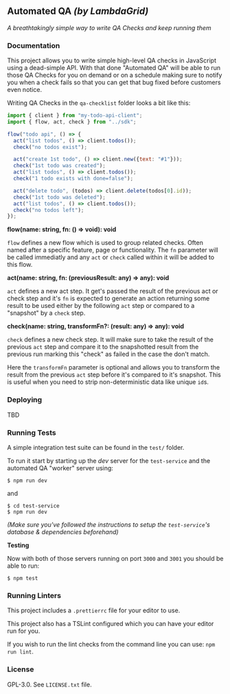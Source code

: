 ## Automated QA _(by LambdaGrid)_

_A breathtakingly simple way to write QA Checks and keep running them_


### Documentation

This project allows you to write simple high-level QA checks in JavaScript
using a dead-simple API. With that done "Automated QA" will be able to
run those QA Checks for you on demand or on a schedule making sure to notify
you when a check fails so that you can get that bug fixed before customers
even notice.

Writing QA Checks in the `qa-checklist` folder looks a bit like this:

```js
import { client } from "my-todo-api-client";
import { flow, act, check } from "../sdk";

flow("todo api", () => {
  act("list todos", () => client.todos());
  check("no todos exist");

  act("create 1st todo", () => client.new({text: "#1"}));
  check("1st todo was created");
  act("list todos", () => client.todos());
  check("1 todo exists with done=false");

  act("delete todo", (todos) => client.delete(todos[0].id));
  check("1st todo was deleted");
  act("list todos", () => client.todos());
  check("no todos left");
});
```

**flow(name: string, fn: () => void): void**

`flow` defines a new flow which is used to group related checks. Often
named after a specific feature, page or functionality. The `fn` parameter
will be called immediatly and any `act` or `check` called within it will
be added to this flow.

**act(name: string, fn: (previousResult: any) => any): void**

`act` defines a new act step. It get's passed the result of the previous
act or check step and it's `fn` is expected to generate an action returning
some result to be used either by the following `act` step or compared to
a "snapshot" by a `check` step.

**check(name: string, transformFn?: (result: any) => any): void**

`check` defines a new check step. It will make sure to take the result of the
previous `act` step and compare it to the snapshotted result from the
previous run marking this "check" as failed in the case the don't match.

Here the `transformFn` parameter is optional and allows you to transform the
result from the previous `act` step before it's compared to it's snapshot.
This is useful when you need to strip non-deterministic data like unique `id`s.


### Deploying

TBD


### Running Tests

A simple integration test suite can be found in the `test/` folder.

To run it start by starting up the _dev_ server for the `test-service` and
the automated QA "worker" server using:

```
$ npm run dev
```

and

```
$ cd test-service
$ npm run dev
```

_(Make sure you've followed the instructions to setup the `test-service`'s
database & dependencies beforehand)_

**Testing**

Now with both of those servers running on port `3000` and `3001` you should
be able to run:

```
$ npm test
```

### Running Linters

This project includes a `.prettierrc` file for your editor to use.

This project also has a TSLint configured which you can have your editor run
for you.

If you wish to run the lint checks from the command line you can use: `npm run lint`.

### License

GPL-3.0. See `LICENSE.txt` file.
